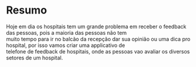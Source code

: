 <!DOCTYPE html>
<html>
<head>
</head>
<body>
<h1>Resumo</h1>
  <p> Hoje em dia os hospitais tem um grande problema em receber o feedback das pessoas, pois a maioria das pessoas não tem <br> 
      muito tempo para ir no balcão da recepção dar sua opinião ou uma dica pro hospital, por isso vamos criar uma applicativo de <br> telefone  de feedback de hospitais, onde as pessoas vao avaliar os diversos setores de um hospital.</p>
</body>

</html>
